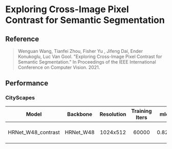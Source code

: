 # Exploring Cross-Image Pixel Contrast for Semantic Segmentation

## Reference

> Wenguan Wang, Tianfei Zhou, Fisher Yu , Jifeng Dai, Ender Konukoglu, Luc Van Gool. "Exploring Cross-Image Pixel Contrast for Semantic Segmentation." In Proceedings of the IEEE International Conference on Computer Vision. 2021.


## Performance

### CityScapes

|Model|Backbone|Resolution|Training Iters|mIou|Links|
| :---: | :---: | :---: | :---: | :---: | :---: |
|HRNet_W48_contrast|HRNet_W48|1024x512|60000|0.8230|[model](https://bj.bcebos.com/paddleseg/dygraph/cityscapes/HRNet_W48_contrast_cityscapes_1024x512_60k/model.pdparams) \| [log](https://bj.bcebos.com/paddleseg/dygraph/cityscapes/HRNet_W48_contrast_cityscapes_1024x512_60k/train.log) \| [vdl](https://www.paddlepaddle.org.cn/paddle/visualdl/service/app/scalar?id=19772033a387e334dc10ea395a55a53a)
